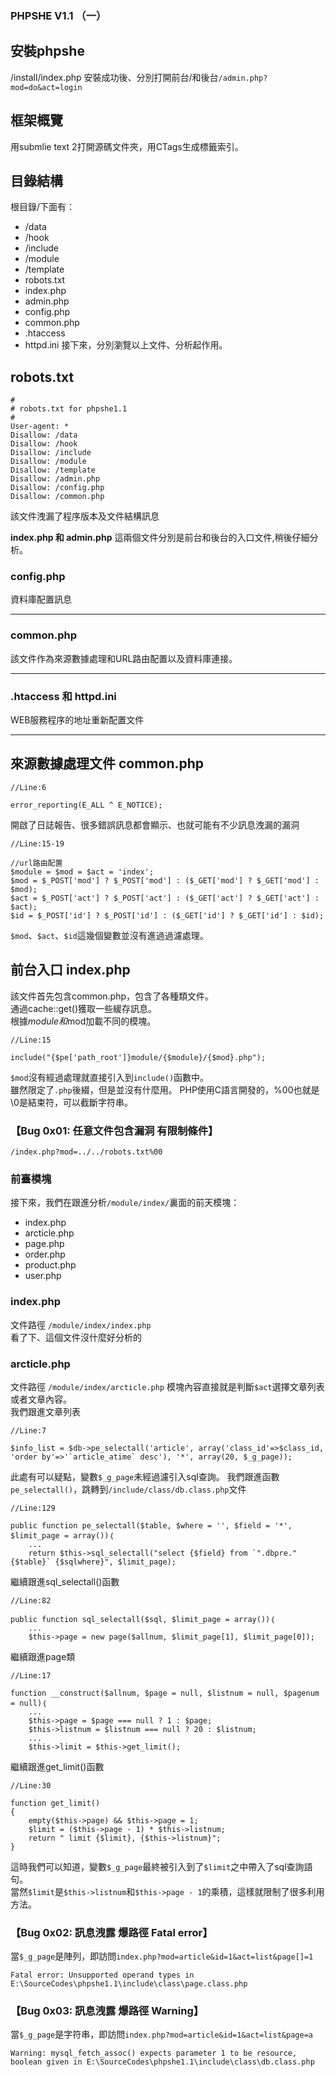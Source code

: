 ### **PHPSHE V1.1 （一）**

## **安裝phpshe**
/install/index.php
安裝成功後、分別打開前台/和後台```/admin.php?mod=do&act=login```


## 框架概覽

用submlie text 2打開源碼文件夾，用CTags生成標籤索引。

## **目錄結構**

根目錄/下面有：

- /data
- /hook
- /include
- /module
- /template
- robots.txt
- index.php
- admin.php
- config.php
- common.php
- .htaccess
- httpd.ini
接下來，分別瀏覽以上文件、分析起作用。


## **robots.txt**

```
#
# robots.txt for phpshe1.1
#
User-agent: * 
Disallow: /data
Disallow: /hook
Disallow: /include
Disallow: /module
Disallow: /template
Disallow: /admin.php
Disallow: /config.php
Disallow: /common.php
```

該文件洩漏了程序版本及文件結構訊息

**index.php 和 admin.php**
這兩個文件分別是前台和後台的入口文件,稍後仔細分析。


### **config.php**
資料庫配置訊息
<br >

---
### **common.php**
該文件作為來源數據處理和URL路由配置以及資料庫連接。
<br >

---

### **.htaccess 和 httpd.ini**
WEB服務程序的地址重新配置文件

---

## **來源數據處理文件 common.php**
```
//Line:6

error_reporting(E_ALL ^ E_NOTICE);
```

開啟了日誌報告、很多錯誤訊息都會顯示、也就可能有不少訊息洩漏的漏洞
```
//Line:15-19

//url路由配置
$module = $mod = $act = 'index';
$mod = $_POST['mod'] ? $_POST['mod'] : ($_GET['mod'] ? $_GET['mod'] : $mod);
$act = $_POST['act'] ? $_POST['act'] : ($_GET['act'] ? $_GET['act'] : $act);
$id = $_POST['id'] ? $_POST['id'] : ($_GET['id'] ? $_GET['id'] : $id);
```

`$mod`、`$act`、`$id`這幾個變數並沒有進過過濾處理。

## **前台入口 index.php**

該文件首先包含common.php，包含了各種類文件。
<br >
通過cache::get()獲取一些緩存訊息。
<br >
根據$module和$mod加載不同的模塊。
```
//Line:15

include("{$pe['path_root']}module/{$module}/{$mod}.php");
```
`$mod`沒有經過處理就直接引入到`include()`函數中。
<br >
雖然限定了`.php`後綴，但是並沒有什麼用。
PHP使用C語言開發的，%00也就是\0是結束符，可以截斷字符串。

### **【Bug 0x01: 任意文件包含漏洞 有限制條件】**
```/index.php?mod=../../robots.txt%00```


### **前臺模塊**
接下來，我們在跟進分析`/module/index/`裏面的前天模塊：
- index.php
- arcticle.php
- page.php
- order.php
- product.php
- user.php

### **index.php**
文件路徑 `/module/index/index.php`
<br />
看了下、這個文件沒什麼好分析的

### **arcticle.php**
文件路徑 `/module/index/arcticle.php`
模塊內容直接就是判斷`$act`選擇文章列表或者文章內容。
<br />
我們跟進文章列表
```
//Line:7

$info_list = $db->pe_selectall('article', array('class_id'=>$class_id, 'order by'=>'`article_atime` desc'), '*', array(20, $_g_page));
```

此處有可以疑點，變數`$_g_page`未經過濾引入sql查詢。
我們跟進函數`pe_selectall()`，跳轉到`/include/class/db.class.php`文件


```
//Line:129

public function pe_selectall($table, $where = '', $field = '*', $limit_page = array())｛
    ...
    return $this->sql_selectall("select {$field} from `".dbpre."{$table}` {$sqlwhere}", $limit_page);
```

繼續跟進sql_selectall()函數
```
//Line:82

public function sql_selectall($sql, $limit_page = array())｛
    ...
    $this->page = new page($allnum, $limit_page[1], $limit_page[0]);
```

繼續跟進page類
```
//Line:17

function __construct($allnum, $page = null, $listnum = null, $pagenum = null)｛
    ...
    $this->page = $page === null ? 1 : $page;
    $this->listnum = $listnum === null ? 20 : $listnum;
    ...
    $this->limit = $this->get_limit();
```

繼續跟進get_limit()函數
```
//Line:30    

function get_limit()
{
    empty($this->page) && $this->page = 1;
    $limit = ($this->page - 1) * $this->listnum;
    return " limit {$limit}, {$this->listnum}";
}
```

這時我們可以知道，變數`$_g_page`最終被引入到了`$limit`之中帶入了sql查詢語句。
<br />
當然`$limit`是`$this->listnum`和`$this->page - 1`的乘積，這樣就限制了很多利用方法。

### **【Bug 0x02: 訊息洩露 爆路徑 Fatal error】**
當`$_g_page`是陣列，即訪問`index.php?mod=article&id=1&act=list&page[]=1`

```Fatal error: Unsupported operand types in E:\SourceCodes\phpshe1.1\include\class\page.class.php```

### **【Bug 0x03: 訊息洩露 爆路徑 Warning】**

當`$_g_page`是字符串，即訪問`index.php?mod=article&id=1&act=list&page=a`

```Warning: mysql_fetch_assoc() expects parameter 1 to be resource, boolean given in E:\SourceCodes\phpshe1.1\include\class\db.class.php```
